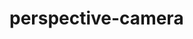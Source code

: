 # perspective-camera

<div id="example"></div>
<script type="application/javascript">
  new Vue({
    el: '#example',
    template: '<live-code class="full" :template="code" mode="html>iframe" :debounce="200" />',
    data: {
      code:
`
<body touch-action="none">

<script src="${location.origin+location.pathname}/global.js"><\/script>
<!-- pep.js provides the pointer events (pointermove, pointerdown, etc) -->
<script src="https://code.jquery.com/pep/0.4.3/pep.js"><\/script>

<style>
    body, html {
        width: 100%;
        height: 100%;
        margin: 0;
        padding: 0;
        overflow: hidden;
        background: #191919;
        touch-action: none; /* prevent touch drag from scrolling */
        color: #ccc;
    }
    lume-scene { position: absolute!important; top: 0; left: 0; }
    lume-scene:nth-child(2) { pointer-events: none; }
    lume-node { padding: 15px; pointer-events: all; }
    label { padding-right: 10px; }
</style>

<lume-scene id="scene" webgl perspective="800">
    <!-- This node visualizes the size of the default viewing area. -->
    <lume-node size-mode="proportional proportional" size="1 1" style="border: 5px solid royalblue;"></lume-node>
    <lume-perspective-camera id="cam" position="0 0 1000" align="0.5 0.5"></lume-perspective-camera>
    <lume-ambient-light intensity="0.3"></lume-ambient-light>
    <lume-point-light
        id="light"
        color="white"
        cast-shadow="true"
        intensity="0.8"
        position="0 0 300"
    >
        <lume-mesh has="sphere-geometry basic-material" cast-shadow="false" size="10 10 10" mount-point="0.5 0.5" color="#eee"></lume-mesh>
    </lume-point-light>
    <!-- Specify a color otherwise the material will be tinted deeppink by default -->
    <lume-mesh id="model"
        has="box-geometry phong-material"
        rotation="40 40 0"
        align="0.5 0.5 0.5"
        mount-point="0.5 0.5 0.5"
        size="100 100 100"
        color="white"
        texture="${location.origin+location.pathname}/textures/cement.jpg"
    >
    </lume-mesh>

</lume-scene>

<lume-scene id="scene2">
    <lume-node size-mode="proportional literal" size="1 80">
        <!-- FIXME When toggling these too fast, the toggling breaks. Three.js Loader problem? -->
        <label>
            Field of view <code id="fovValue">(50)</code>:
            <input id="fov" type="range" min="1" max="75" value="50">
        </label><br />
        <label>
            Camera element active:
            <input id="active" type="checkbox">
        </label>
    </lume-node>
</lume-scene>

<script>
    // defines the default names for the HTML elements
    LUME.useDefaultNames()

    const light = document.querySelector('#light')

    document.addEventListener('pointermove', event => {
        event.preventDefault()
        light.position.x = event.clientX
        light.position.y = event.clientY
    })

    const el = document.querySelector('#model')

    const rotate = (t) => 180 * Math.sin(0.0005 * t)
    el.rotation = (x, y, z, t) => [rotate(t/1.4), rotate(t/2.1), rotate(t/2.5)]

    const onFovChange = event => {
        cam.fov = event.target.value
        fovValue.textContent = '('+event.target.value.padStart(2, '0')+')'
    }

    fov.addEventListener('change', onFovChange)
    fov.addEventListener('input', onFovChange)

    active.addEventListener('change', e => cam.active = !cam.active)
<\/script>
</body>
`
    },
  })
</script>
